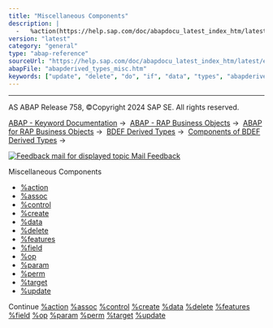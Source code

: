 ```yaml
---
title: "Miscellaneous Components"
description: |
  -   %action(https://help.sap.com/doc/abapdocu_latest_index_htm/latest/en-US/abapderived_types_action.htm) -   %assoc(https://help.sap.com/doc/abapdocu_latest_index_htm/latest/en-US/abapderived_types_assoc.htm) -   %control(https://help.sap.com/doc/abapdocu_latest_index_htm/latest/en-US/abapder
version: "latest"
category: "general"
type: "abap-reference"
sourceUrl: "https://help.sap.com/doc/abapdocu_latest_index_htm/latest/en-US/abapderived_types_misc.htm"
abapFile: "abapderived_types_misc.htm"
keywords: ["update", "delete", "do", "if", "data", "types", "abapderived", "misc"]
---
```


* * *

AS ABAP Release 758, ©Copyright 2024 SAP SE. All rights reserved.

[ABAP - Keyword Documentation](https://help.sap.com/doc/abapdocu_latest_index_htm/latest/en-US/abenabap.htm) →  [ABAP - RAP Business Objects](https://help.sap.com/doc/abapdocu_latest_index_htm/latest/en-US/abenabap_rap.htm) →  [ABAP for RAP Business Objects](https://help.sap.com/doc/abapdocu_latest_index_htm/latest/en-US/abenabap_for_rap_bos.htm) →  [BDEF Derived Types](https://help.sap.com/doc/abapdocu_latest_index_htm/latest/en-US/abenrpm_derived_types.htm) →  [Components of BDEF Derived Types](https://help.sap.com/doc/abapdocu_latest_index_htm/latest/en-US/abapderived_types_comp.htm) → 

 [![](Mail.gif?object=Mail.gif "Feedback mail for displayed topic") Mail Feedback](mailto:f1_help@sap.com?subject=Feedback%20on%20ABAP%20Documentation&body=Document:%20Miscellaneous%20Components%2C%20ABAPDERIVED_TYPES_MISC%2C%20758%0D%0A%0D%0AError:%0D%0A%0D%0A%0D%0A%0D%0ASuggestion%20for%20improvement:)

Miscellaneous Components

-   [%action](https://help.sap.com/doc/abapdocu_latest_index_htm/latest/en-US/abapderived_types_action.htm)
-   [%assoc](https://help.sap.com/doc/abapdocu_latest_index_htm/latest/en-US/abapderived_types_assoc.htm)
-   [%control](https://help.sap.com/doc/abapdocu_latest_index_htm/latest/en-US/abapderived_types_control.htm)
-   [%create](https://help.sap.com/doc/abapdocu_latest_index_htm/latest/en-US/abapderived_types_create.htm)
-   [%data](https://help.sap.com/doc/abapdocu_latest_index_htm/latest/en-US/abapderived_types_data.htm)
-   [%delete](https://help.sap.com/doc/abapdocu_latest_index_htm/latest/en-US/abapderived_types_delete.htm)
-   [%features](https://help.sap.com/doc/abapdocu_latest_index_htm/latest/en-US/abapderived_types_features.htm)
-   [%field](https://help.sap.com/doc/abapdocu_latest_index_htm/latest/en-US/abapderived_types_field.htm)
-   [%op](https://help.sap.com/doc/abapdocu_latest_index_htm/latest/en-US/abapderived_types_op.htm)
-   [%param](https://help.sap.com/doc/abapdocu_latest_index_htm/latest/en-US/abapderived_types_param.htm)
-   [%perm](https://help.sap.com/doc/abapdocu_latest_index_htm/latest/en-US/abapderived_types_perm.htm)
-   [%target](https://help.sap.com/doc/abapdocu_latest_index_htm/latest/en-US/abapderived_types_target.htm)
-   [%update](https://help.sap.com/doc/abapdocu_latest_index_htm/latest/en-US/abapderived_types_update.htm)

Continue
[%action](https://help.sap.com/doc/abapdocu_latest_index_htm/latest/en-US/abapderived_types_action.htm)
[%assoc](https://help.sap.com/doc/abapdocu_latest_index_htm/latest/en-US/abapderived_types_assoc.htm)
[%control](https://help.sap.com/doc/abapdocu_latest_index_htm/latest/en-US/abapderived_types_control.htm)
[%create](https://help.sap.com/doc/abapdocu_latest_index_htm/latest/en-US/abapderived_types_create.htm)
[%data](https://help.sap.com/doc/abapdocu_latest_index_htm/latest/en-US/abapderived_types_data.htm)
[%delete](https://help.sap.com/doc/abapdocu_latest_index_htm/latest/en-US/abapderived_types_delete.htm)
[%features](https://help.sap.com/doc/abapdocu_latest_index_htm/latest/en-US/abapderived_types_features.htm)
[%field](https://help.sap.com/doc/abapdocu_latest_index_htm/latest/en-US/abapderived_types_field.htm)
[%op](https://help.sap.com/doc/abapdocu_latest_index_htm/latest/en-US/abapderived_types_op.htm)
[%param](https://help.sap.com/doc/abapdocu_latest_index_htm/latest/en-US/abapderived_types_param.htm)
[%perm](https://help.sap.com/doc/abapdocu_latest_index_htm/latest/en-US/abapderived_types_perm.htm)
[%target](https://help.sap.com/doc/abapdocu_latest_index_htm/latest/en-US/abapderived_types_target.htm)
[%update](https://help.sap.com/doc/abapdocu_latest_index_htm/latest/en-US/abapderived_types_update.htm)
